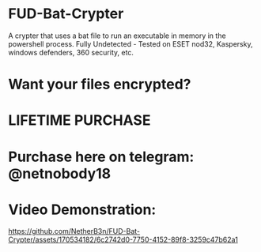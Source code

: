 # FUD-Bat-Crypter
A crypter that uses a bat file to run an executable in memory in the powershell process. Fully Undetected - Tested on ESET nod32, Kaspersky, windows defenders, 360 security, etc.

# Want your files encrypted?
# LIFETIME PURCHASE
# Purchase here on telegram: @netnobody18

# Video Demonstration:
https://github.com/NetherB3n/FUD-Bat-Crypter/assets/170534182/6c2742d0-7750-4152-89f8-3259c47b62a1

